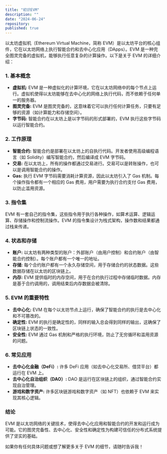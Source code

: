 ```yaml
---
title: "初识EVM"
description: ""
date: "2024-06-24"
repository: 
published: true
---
```


以太坊虚拟机（Ethereum Virtual Machine，简称 EVM）是以太坊平台的核心组件，它在以太坊网络上执行智能合约和去中心化应用（DApps）。EVM 是一种完全图灵完备的虚拟机，能够执行任意复杂的计算操作。以下是关于 EVM 的详细介绍：

### 1. 基本概念
- **虚拟机:** EVM 是一种虚拟化的计算环境，它在以太坊网络中的每个节点上运行。虚拟机使得以太坊能够在去中心化的网络上执行代码，而不依赖于任何单一的服务器。
- **图灵完备:** EVM 是图灵完备的，这意味着它可以执行任何计算任务，只要有足够的资源（如计算能力和存储空间）。
- **字节码:** 智能合约在以太坊上是以字节码的形式部署的，EVM 执行这些字节码以运行智能合约。

### 2. 工作原理
- **智能合约:** 智能合约是部署在以太坊上的自执行代码。开发者使用高级编程语言（如 Solidity）编写智能合约，然后编译成 EVM 字节码。
- **交易:** 在以太坊上，所有的操作都通过交易进行。交易可以是转账操作，也可以是调用智能合约的操作。
- **Gas:** 执行 EVM 字节码需要消耗计算资源，因此以太坊引入了 Gas 机制。每个操作指令都有一个相应的 Gas 费用，用户需要为执行合约支付 Gas 费用，以防止滥用资源。

### 3. 指令集
EVM 有一套自己的指令集，这些指令用于执行各种操作，如算术运算、逻辑运算、存储操作和控制流操作。EVM 的指令集设计为栈式架构，操作数和结果都通过栈来传递。

### 4. 状态和存储
- **账户:** 以太坊有两种类型的账户：外部账户（由用户控制）和合约账户（由智能合约控制）。每个账户都有一个唯一的地址。
- **存储:** 每个合约账户都有一个永久存储空间，用于存储合约的状态数据。这些数据存储在以太坊的区块链上。
- **内存:** EVM 提供临时的内存空间，用于在合约执行过程中存储临时数据。内存是基于合约调用的，调用结束后内存数据会被清除。

### 5. EVM 的重要特性
- **去中心化:** EVM 在每个以太坊节点上运行，确保了智能合约的执行是去中心化和不可篡改的。
- **确定性:** EVM 的执行是确定性的，同样的输入总会得到同样的输出，这确保了区块链上状态的一致性。
- **安全性:** EVM 通过 Gas 机制和严格的执行环境，防止了无穷循环和滥用资源的问题。

### 6. 常见应用
- **去中心化金融（DeFi）:** 许多 DeFi 应用（如去中心化交易所、借贷平台）都运行在 EVM 上。
- **去中心化自治组织（DAO）:** DAO 是运行在区块链上的组织，通过智能合约实现自治管理。
- **游戏和数字资产:** 许多区块链游戏和数字资产（如 NFT）也依赖于 EVM 来实现其核心逻辑。

### 结论
EVM 是以太坊网络的关键技术，使得去中心化应用和智能合约的开发和运行成为可能。它的图灵完备性、去中心化、安全性和确定性为构建可信任的分布式系统提供了坚实的基础。

如果你有任何具体问题或想了解更多关于 EVM 的细节，请随时告诉我！